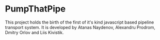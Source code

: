 # PumpThatPipe
This project holds the birth of the first of it's kind javascript based pipeline transport system. It is developed by Atanas Naydenov, Alexandru Prodrom, Dmitry Orlov and Liis Kivistik.
